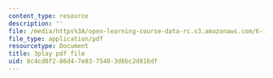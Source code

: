 ```yaml
---
content_type: resource
description: ''
file: /media/https%3A/open-learning-course-data-rc.s3.amazonaws.com/6-189-multicore-programming-primer-january-iap-2007/8c4cd8f286d47e8375403d6bc2d816df_gIuL_WdfH74.pdf
file_type: application/pdf
resourcetype: Document
title: 3play pdf file
uid: 8c4cd8f2-86d4-7e83-7540-3d6bc2d816df
---
```

